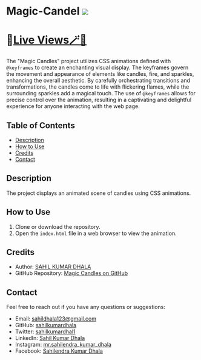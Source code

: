 # Magic-Candel ![](https://img.icons8.com/?size=96&id=VQRXVT8t0vHT&format=png)
# 📌[Live Views🪄🔮](https://sahilkumardhala.github.io/Magic-Candel/)

The "Magic Candles" project utilizes CSS animations defined with `@keyframes` to create an enchanting visual display. The keyframes govern the movement and appearance of elements like candles, fire, and sparkles, enhancing the overall aesthetic. By carefully orchestrating transitions and transformations, the candles come to life with flickering flames, while the surrounding sparkles add a magical touch. The use of `@keyframes` allows for precise control over the animation, resulting in a captivating and delightful experience for anyone interacting with the web page.

## Table of Contents

- [Description](#description)
- [How to Use](#how-to-use)
- [Credits](#credits)
- [Contact](#contact)

## Description

The project displays an animated scene of candles using CSS animations.

## How to Use

1. Clone or download the repository.
2. Open the `index.html` file in a web browser to view the animation.

## Credits

- Author: [SAHIL KUMAR DHALA ](https://github.com/sahilkumardhala)
- GitHub Repository: [Magic Candles on GitHub](https://github.com/sahilkumardhala/magic-candles)

## Contact

Feel free to reach out if you have any questions or suggestions:

- Email: [sahildhala123@gmail.com](mailto:sahildhala123@gmail.com)
- GitHub: [sahilkumardhala](https://github.com/sahilkumardhala)
- Twitter: [sahilkumardhal1](https://twitter.com/sahilkumardhal1)
- LinkedIn: [Sahil Kumar Dhala](https://www.linkedin.com/in/sahil-kumar-dhala-23859320b)
- Instagram: [mr.sahilendra_kumar_dhala](https://www.instagram.com/mr.sahilendra_kumar_dhala/)
- Facebook: [Sahilendra Kumar Dhala](https://www.facebook.com/Sahilendra.Kumar.Dhala?)
